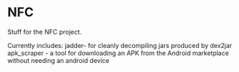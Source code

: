 NFC
===

Stuff for the NFC project.

Currently includes:
jadder- for cleanly decompiling jars produced by dex2jar
apk_scraper - a tool for downloading an APK from the Android marketplace without needing an android device
